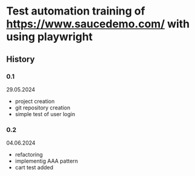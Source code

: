 # Test automation training of https://www.saucedemo.com/ with using playwright #

## History 

### 0.1
29.05.2024
- project creation
- git repository creation
- simple test of user login 

### 0.2 
04.06.2024
- refactoring 
- implementig AAA pattern
- cart test added
